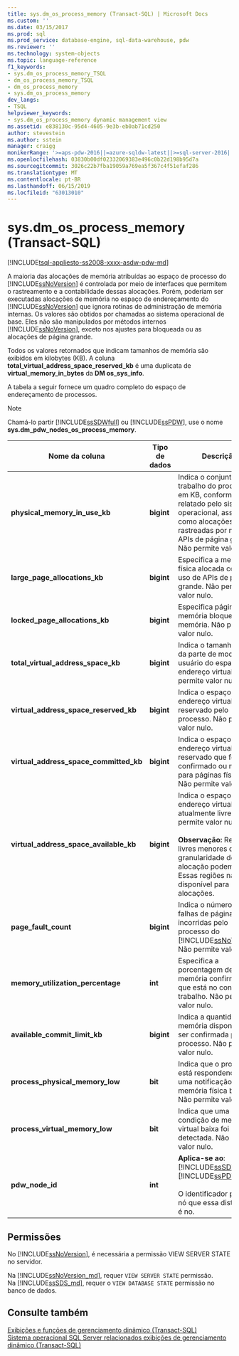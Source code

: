 ```yaml
---
title: sys.dm_os_process_memory (Transact-SQL) | Microsoft Docs
ms.custom: ''
ms.date: 03/15/2017
ms.prod: sql
ms.prod_service: database-engine, sql-data-warehouse, pdw
ms.reviewer: ''
ms.technology: system-objects
ms.topic: language-reference
f1_keywords:
- sys.dm_os_process_memory_TSQL
- dm_os_process_memory_TSQL
- dm_os_process_memory
- sys.dm_os_process_memory
dev_langs:
- TSQL
helpviewer_keywords:
- sys.dm_os_process_memory dynamic management view
ms.assetid: e838130c-95d4-4605-9e3b-eb0ab71cd250
author: stevestein
ms.author: sstein
manager: craigg
monikerRange: '>=aps-pdw-2016||=azure-sqldw-latest||>=sql-server-2016||=sqlallproducts-allversions||>=sql-server-linux-2017||=azuresqldb-mi-current'
ms.openlocfilehash: 03830b00df02332069383e496c0b22d198b95d7a
ms.sourcegitcommit: 3026c22b7fba19059a769ea5f367c4f51efaf286
ms.translationtype: MT
ms.contentlocale: pt-BR
ms.lasthandoff: 06/15/2019
ms.locfileid: "63013010"
---
```

# <a name="sysdmosprocessmemory-transact-sql"></a>sys.dm_os_process_memory (Transact-SQL)
[!INCLUDE[tsql-appliesto-ss2008-xxxx-asdw-pdw-md](../../includes/tsql-appliesto-ss2008-xxxx-asdw-pdw-md.md)]

  A maioria das alocações de memória atribuídas ao espaço de processo do [!INCLUDE[ssNoVersion](../../includes/ssnoversion-md.md)] é controlada por meio de interfaces que permitem o rastreamento e a contabilidade dessas alocações. Porém, poderiam ser executadas alocações de memória no espaço de endereçamento do [!INCLUDE[ssNoVersion](../../includes/ssnoversion-md.md)] que ignora rotinas de administração de memória internas. Os valores são obtidos por chamadas ao sistema operacional de base. Eles não são manipulados por métodos internos [!INCLUDE[ssNoVersion](../../includes/ssnoversion-md.md)], exceto nos ajustes para bloqueada ou as alocações de página grande.  
  
 Todos os valores retornados que indicam tamanhos de memória são exibidos em kilobytes (KB). A coluna **total_virtual_address_space_reserved_kb** é uma duplicata de **virtual_memory_in_bytes** da **DM os_sys_info**.  
  
 A tabela a seguir fornece um quadro completo do espaço de endereçamento de processos.  
  
> [!NOTE]  
>  Chamá-lo partir [!INCLUDE[ssSDWfull](../../includes/sssdwfull-md.md)] ou [!INCLUDE[ssPDW](../../includes/sspdw-md.md)], use o nome **sys.dm_pdw_nodes_os_process_memory**.  
  
|Nome da coluna|Tipo de dados|Descrição|  
|-----------------|---------------|-----------------|  
|**physical_memory_in_use_kb**|**bigint**|Indica o conjunto de trabalho do processo em KB, conforme relatado pelo sistema operacional, assim como alocações rastreadas por meio de APIs de página grande. Não permite valor nulo.|  
|**large_page_allocations_kb**|**bigint**|Especifica a memória física alocada com o uso de APIs de página grande. Não permite valor nulo.|  
|**locked_page_allocations_kb**|**bigint**|Especifica páginas de memória bloqueadas na memória. Não permite valor nulo.|  
|**total_virtual_address_space_kb**|**bigint**|Indica o tamanho total da parte de modo de usuário do espaço de endereço virtual. Não permite valor nulo.|  
|**virtual_address_space_reserved_kb**|**bigint**|Indica o espaço total do endereço virtual reservado pelo processo. Não permite valor nulo.|  
|**virtual_address_space_committed_kb**|**bigint**|Indica o espaço de endereço virtual reservado que foi confirmado ou mapeado para páginas físicas. Não permite valor nulo.|  
|**virtual_address_space_available_kb**|**bigint**|Indica o espaço de endereço virtual atualmente livre. Não permite valor nulo.<br /><br /> **Observação:** Regiões livres menores que a granularidade de alocação podem existir. Essas regiões não estão disponível para alocações.|  
|**page_fault_count**|**bigint**|Indica o número de falhas de página incorridas pelo processo do [!INCLUDE[ssNoVersion](../../includes/ssnoversion-md.md)]. Não permite valor nulo.|  
|**memory_utilization_percentage**|**int**|Especifica a porcentagem de memória confirmada que está no conjunto de trabalho. Não permite valor nulo.|  
|**available_commit_limit_kb**|**bigint**|Indica a quantidade de memória disponível para ser confirmada pelo processo. Não permite valor nulo.|  
|**process_physical_memory_low**|**bit**|Indica que o processo está respondendo a uma notificação de memória física baixa. Não permite valor nulo.|  
|**process_virtual_memory_low**|**bit**|Indica que uma condição de memória virtual baixa foi detectada. Não permite valor nulo.|  
|**pdw_node_id**|**int**|**Aplica-se ao**: [!INCLUDE[ssSDWfull](../../includes/sssdwfull-md.md)], [!INCLUDE[ssPDW](../../includes/sspdw-md.md)]<br /><br /> O identificador para o nó que essa distribuição é no.|  
  
## <a name="permissions"></a>Permissões  
 No [!INCLUDE[ssNoVersion](../../includes/ssnoversion-md.md)], é necessária a permissão VIEW SERVER STATE no servidor.  
  
Na [!INCLUDE[ssNoVersion_md](../../includes/ssnoversion-md.md)], requer `VIEW SERVER STATE` permissão.   
Na [!INCLUDE[ssSDS_md](../../includes/sssds-md.md)], requer o `VIEW DATABASE STATE` permissão no banco de dados.   
  
## <a name="see-also"></a>Consulte também  
 [Exibições e funções de gerenciamento dinâmico &#40;Transact-SQL&#41;](~/relational-databases/system-dynamic-management-views/system-dynamic-management-views.md)   
 [Sistema operacional SQL Server relacionados exibições de gerenciamento dinâmico &#40;Transact-SQL&#41;](../../relational-databases/system-dynamic-management-views/sql-server-operating-system-related-dynamic-management-views-transact-sql.md)  
  
  


